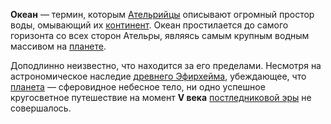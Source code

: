 **Океан** — термин, которым [Ательрийцы](Ательра#Обитатели) описывают огромный простор воды, омывающий их [континент](Ательра). Океан простилается до самого горизонта со всех сторон Ательры, являясь самым крупным водным массивом на [планете](Планета). 

Доподлинно неизвестно, что находится за его пределами. Несмотря на астрономическое наследие [древнего Эфирхейма](Древний%20Эфирхейм), убеждающее, что [планета](Планета) — сферовидное небесное тело, ни одно успешное кругосветное путешествие на момент **V века** [постледниковой эры](История%20Ательры#Постледниковый%20период) не совершалось.